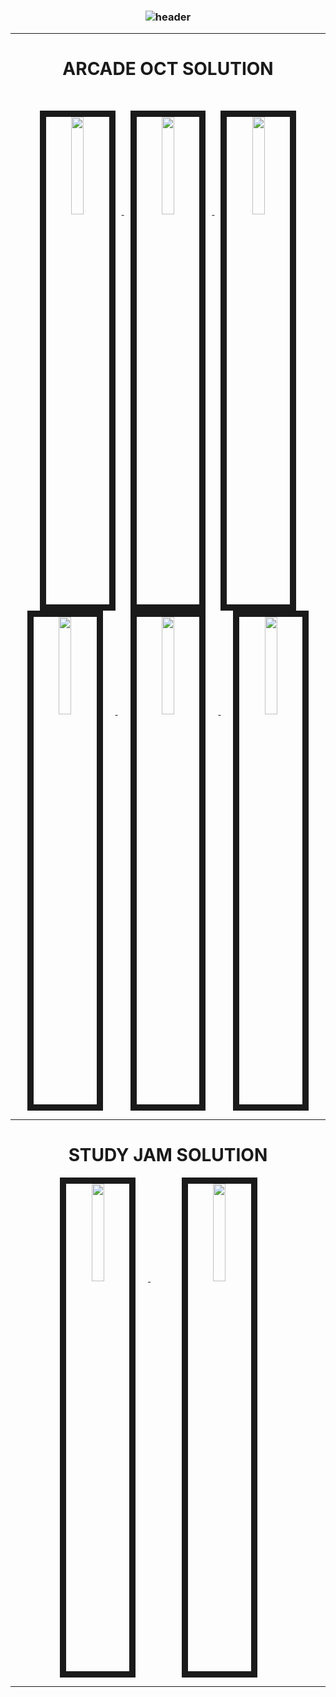 <h3 align="center">
  
  ![header](https://api.pointscounter.me/servers/img/cloudhustlers)

____

   <h1 font-weight="bold" align="center" >ARCADE OCT SOLUTION</h1>
</h3>

<br>

<p align="center">
  <a href="https://youtube.com/playlist?list=PLYR3XuAuu4_creCsL2klQLwVpZ7CMjzZW" target="_blank"> <img src="https://cdn.qwiklabs.com/EcBuiiZFWEGA%2BmdBkqoe8hd1%2FB91vL28R9PF2nFJGgM%3D" width="20%" height="20%" border="10" hspace="10"/> </a>
  <a href="https://youtube.com/playlist?list=PLYR3XuAuu4_cx4lKELCmJm573vVAtFRKC" target="_blank"> <img src="https://cdn.qwiklabs.com/4C97%2FEIZM85hrm8cm28KhDfIPKluWXfD%2Bqkc5YT9UII%3D" width="20%" height="20%" border="10" hspace="10"/> </a>
  <a href="https://youtube.com/playlist?list=PLYR3XuAuu4_dpu3HPprXhD4Sb-i63Au3z" target="_blank"> <img src="https://cdn.qwiklabs.com/giDGmQLpXWfvryTlj1APzwIWkStnybARDav1s7pZIUA%3D" width="20%" height="20%" border="10" hspace="10"/> </a>
<br>
  <a href="https://www.youtube.com/playlist?list=PLYR3XuAuu4_elaXCaGfj090UcqE1sTfND" target="_blank"> <img src="https://cdn.qwiklabs.com/bFwLOQ642SPE%2BsitAlzjR4tcGv9mypzSoT%2B%2B%2BWzWR80%3D" width="20%" height="20%" border="10" hspace="20"/> </a>
  <a href="https://youtube.com/playlist?list=PLYR3XuAuu4_cmKILNOBA2FBiwC5YJeWLP" target="_blank"> <img src="https://cdn.qwiklabs.com/oNAUrkVkiW3KZyYRbaWSLy8HpaFUPVdvaM1nywZt9es%3D" width="20%" height="20%" border="10" hspace="20"/> </a>
  <a href="https://youtube.com/playlist?list=PLYR3XuAuu4_fBMPPkaAbp1t_znABIp_uG" target="_blank"> <img src="https://cdn.qwiklabs.com/G1gcGbhQ5mTRSUJ6U96zA6iSchsDJ9rySpeV2BPd9ZI%3D" width="20%" height="20%" border="10" hspace="20"/> </a>
</a>
</p>

____


<h3 align="center">
  
   <h1 align="center"><b>STUDY JAM SOLUTION</b></h1>
</h3>

<p align="center">
  <a href="https://youtube.com/playlist?list=PLYR3XuAuu4_dpu3HPprXhD4Sb-i63Au3z" target="_blank"> <img src="https://cdn.qwiklabs.com/giDGmQLpXWfvryTlj1APzwIWkStnybARDav1s7pZIUA%3D" width="20%" height="20%" border="10" hspace="20"/> </a>
  <a href="https://www.youtube.com/@CloudHustlers/playlists?view=50&sort=dd&shelf_id=3" target="_blank"> <img src="https://cdn.qwiklabs.com/dGJj9QGPM0XKy1XJZwIrl5HAzGkopR5n8J5Ex1HzNUs%3D" width="20%" height="20%" border="10" hspace="50"/> </a>
</p>

____

